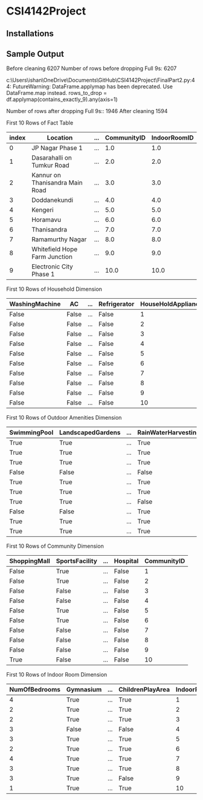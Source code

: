 # CSI4142Project

## Installations 

<!-- pip install pandas
pip install sqlalchemy
pip install scikit-learn
pip install matplotlib
pip install seaborn -->

## Sample Output 

Before cleaning 6207
Number of rows before dropping Full 9s: 6207

c:\Users\ishan\OneDrive\Documents\GitHub\CSI4142Project\FinalPart2.py:44: FutureWarning: DataFrame.applymap has been deprecated. Use DataFrame.map instead.
  rows_to_drop = df.applymap(contains_exactly_9).any(axis=1)

Number of rows after dropping Full 9s:: 1946
After cleaning 1594

First 10 Rows of Fact Table

| index | Location                         | ... | CommunityID | IndoorRoomID |
|-------|---------------------------------|-----|-------------|--------------|
| 0     | JP Nagar Phase 1                 | ... | 1.0         | 1.0          |
| 1     | Dasarahalli on Tumkur Road       | ... | 2.0         | 2.0          |
| 2     | Kannur on Thanisandra Main Road  | ... | 3.0         | 3.0          |
| 3     | Doddanekundi                     | ... | 4.0         | 4.0          |
| 4     | Kengeri                          | ... | 5.0         | 5.0          |
| 5     | Horamavu                         | ... | 6.0         | 6.0          |
| 6     | Thanisandra                      | ... | 7.0         | 7.0          |
| 7     | Ramamurthy Nagar                 | ... | 8.0         | 8.0          |
| 8     | Whitefield Hope Farm Junction    | ... | 9.0         | 9.0          |
| 9     | Electronic City Phase 1          | ... | 10.0        | 10.0         |

First 10 Rows of Household Dimension

| WashingMachine | AC    | ... | Refrigerator | HouseHoldApplianceID |
|----------------|-------|-----|--------------|----------------------|
| False          | False | ... | False        | 1                    |
| False          | False | ... | False        | 2                    |
| False          | False | ... | False        | 3                    |
| False          | False | ... | False        | 4                    |
| False          | False | ... | False        | 5                    |
| False          | False | ... | False        | 6                    |
| False          | False | ... | False        | 7                    |
| False          | False | ... | False        | 8                    |
| False          | False | ... | False        | 9                    |
| False          | False | ... | False        | 10                   |

First 10 Rows of Outdoor Amenities Dimension

| SwimmingPool | LandscapedGardens | ... | RainWaterHarvesting | OutdoorAmenitiesID |
|--------------|-------------------|-----|---------------------|--------------------|
| True         | True              | ... | True                | 1                  |
| True         | True              | ... | True                | 2                  |
| True         | True              | ... | True                | 3                  |
| False        | False             | ... | False               | 4                  |
| True         | True              | ... | True                | 5                  |
| True         | True              | ... | True                | 6                  |
| True         | True              | ... | False               | 7                  |
| False        | False             | ... | True                | 8                  |
| True         | True              | ... | True                | 9                  |
| True         | True              | ... | True                | 10                 |

First 10 Rows of Community Dimension

| ShoppingMall | SportsFacility | ... | Hospital | CommunityID |
|--------------|----------------|-----|----------|-------------|
| False        | True           | ... | False    | 1           |
| False        | True           | ... | False    | 2           |
| False        | False          | ... | False    | 3           |
| False        | False          | ... | False    | 4           |
| False        | True           | ... | False    | 5           |
| False        | True           | ... | False    | 6           |
| False        | False          | ... | False    | 7           |
| False        | False          | ... | False    | 8           |
| False        | False          | ... | False    | 9           |
| True         | False          | ... | False    | 10          |

First 10 Rows of Indoor Room Dimension

| NumOfBedrooms | Gymnasium | ... | ChildrenPlayArea | IndoorRoomID |
|---------------|-----------|-----|------------------|--------------|
| 4             | True      | ... | True             | 1            |
| 2             | True      | ... | True             | 2            |
| 2             | True      | ... | True             | 3            |
| 3             | False     | ... | False            | 4            |
| 3             | True      | ... | True             | 5            |
| 2             | True      | ... | True             | 6            |
| 4             | True      | ... | True             | 7            |
| 3             | True      | ... | True             | 8            |
| 3             | True      | ... | False            | 9            |
| 1             | True      | ... | True             | 10           |
